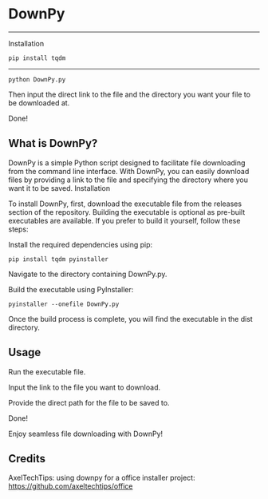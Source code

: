 # DownPy

---

Installation

```
pip install tqdm
```

---

```
python DownPy.py
```
Then input the direct link to the file and the directory you want your file to be downloaded at.

Done!

## What is DownPy?

DownPy is a simple Python script designed to facilitate file downloading from the command line interface. With DownPy, you can easily download files by providing a link to the file and specifying the directory where you want it to be saved.
Installation

To install DownPy, first, download the executable file from the releases section of the repository. Building the executable is optional as pre-built executables are available. If you prefer to build it yourself, follow these steps:

Install the required dependencies using pip:
```
pip install tqdm pyinstaller
```
Navigate to the directory containing DownPy.py.

Build the executable using PyInstaller:
```
pyinstaller --onefile DownPy.py
```
Once the build process is complete, you will find the executable in the dist directory.


## Usage


Run the executable file.

Input the link to the file you want to download.

Provide the direct path for the file to be saved to.

Done!

Enjoy seamless file downloading with DownPy!

## Credits

AxelTechTips: using downpy for a office installer project: https://github.com/axeltechtips/office
